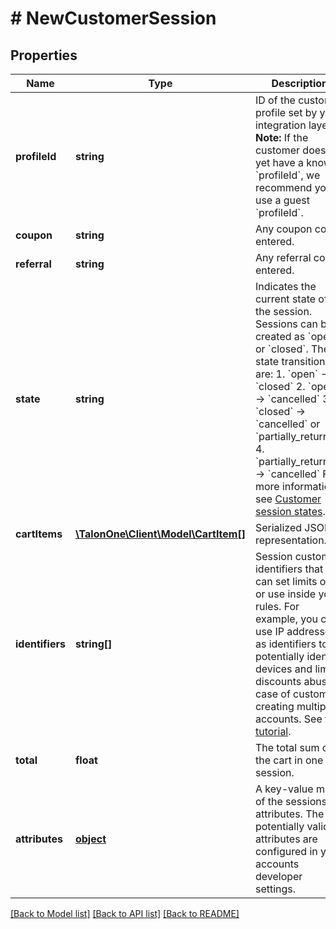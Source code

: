 # # NewCustomerSession

## Properties

Name | Type | Description | Notes
------------ | ------------- | ------------- | -------------
**profileId** | **string** | ID of the customer profile set by your integration layer.  **Note:** If the customer does not yet have a known &#x60;profileId&#x60;, we recommend you use a guest &#x60;profileId&#x60;. | [optional] 
**coupon** | **string** | Any coupon code entered. | [optional] 
**referral** | **string** | Any referral code entered. | [optional] 
**state** | **string** | Indicates the current state of the session. Sessions can be created as &#x60;open&#x60; or &#x60;closed&#x60;. The state transitions are:  1. &#x60;open&#x60; → &#x60;closed&#x60; 2. &#x60;open&#x60; → &#x60;cancelled&#x60; 3. &#x60;closed&#x60; → &#x60;cancelled&#x60; or &#x60;partially_returned&#x60; 4. &#x60;partially_returned&#x60; → &#x60;cancelled&#x60;  For more information, see [Customer session states](https://docs.talon.one/docs/dev/concepts/entities/customer-sessions). | [optional] [default to 'open']
**cartItems** | [**\TalonOne\Client\Model\CartItem[]**](CartItem.md) | Serialized JSON representation. | [optional] 
**identifiers** | **string[]** | Session custom identifiers that you can set limits on or use inside your rules.  For example, you can use IP addresses as identifiers to potentially identify devices and limit discounts abuse in case of customers creating multiple accounts. See the [tutorial](https://docs.talon.one/docs/dev/tutorials/using-identifiers). | [optional] 
**total** | **float** | The total sum of the cart in one session. | [optional] 
**attributes** | [**object**](.md) | A key-value map of the sessions attributes. The potentially valid attributes are configured in your accounts developer settings. | [optional] 

[[Back to Model list]](../../README.md#documentation-for-models) [[Back to API list]](../../README.md#documentation-for-api-endpoints) [[Back to README]](../../README.md)


